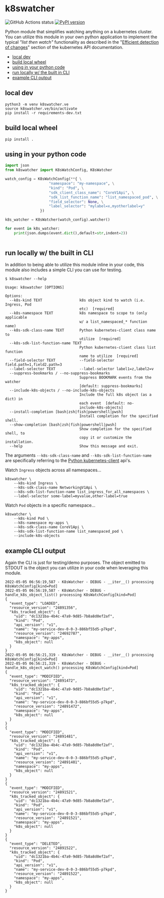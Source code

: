 # k8swatcher <!-- omit in toc -->

![GitHub Actions status](https://github.com/bitsofinfo/k8swatcher/actions/workflows/pypi.yml/badge.svg) [![PyPI version](https://badge.fury.io/py/k8swatcher.svg)](https://badge.fury.io/py/k8swatcher) 

Python module that simplifies watching anything on a kubernetes cluster. You can utilize this module in your own python application to implement the typical *"list then watch"* functionality as described in the "[Efficient detection of changes](https://kubernetes.io/docs/reference/using-api/api-concepts/#efficient-detection-of-changes)" section of the kubernetes API documentation.

- [local dev](#local-dev)
- [build local wheel](#build-local-wheel)
- [using in your python code](#using-in-your-python-code)
- [run locally w/ the built in CLI](#run-locally-w-the-built-in-cli)
- [example CLI output](#example-cli-output)

## local dev

```
python3 -m venv k8swatcher.ve
source k8swatcher.ve/bin/activate
pip install -r requirements-dev.txt
```
## build local wheel

```
pip install .
```

## using in your python code


```python
import json
from k8swatcher import K8sWatchConfig, K8sWatcher

watch_config = K8sWatchConfig(**{ \
                    "namespace": "my-namespace", \
                    "kind": "Pod", \
                    "sdk_client_class_name": "CoreV1Api", \
                    "sdk_list_function_name": "list_namespaced_pod", \
                    "field_selector": None, \
                    "label_selector": "mylabel=x,myotherlabel=y"
                })

k8s_watcher = K8sWatcher(watch_config).watcher()

for event in k8s_watcher:
    print(json.dumps(event.dict(),default=str,indent=2))
    
```
## run locally w/ the built in CLI

In addition to being able to utilize this module inline in your code, this module also includes a simple CLI you can use for testing.

```
$ k8swatcher --help

Usage: k8swatcher [OPTIONS]

Options:
  --k8s-kind TEXT                 k8s object kind to watch (i.e. Ingress, Pod
                                  etc)  [required]
  --k8s-namespace TEXT            k8s namespace to scope to (only applicable
                                  w/ a list_namespaced_* function name)
  --k8s-sdk-class-name TEXT       Python kubernetes-client class name to
                                  utilize  [required]
  --k8s-sdk-list-function-name TEXT
                                  Python kubernetes-client class list function
                                  name to utilize  [required]
  --field-selector TEXT           --field-selector field.path=1,field2.path=3
  --label-selector TEXT           --label-selector label1=z,label2=v
  --suppress-bookmarks / --no-suppress-bookmarks
                                  Suppress BOOKMARK events from the watcher
                                  [default: suppress-bookmarks]
  --include-k8s-objects / --no-include-k8s-objects
                                  Include the full k8s object (as a dict) in
                                  each event  [default: no-
                                  include-k8s-objects]
  --install-completion [bash|zsh|fish|powershell|pwsh]
                                  Install completion for the specified shell.
  --show-completion [bash|zsh|fish|powershell|pwsh]
                                  Show completion for the specified shell, to
                                  copy it or customize the installation.
  --help                          Show this message and exit.
```

The arguments `--k8s-sdk-class-name` and `--k8s-sdk-list-function-name` are specifically referring to the [Python kubernetes-client](https://github.com/kubernetes-client/python/tree/master/kubernetes/docs) api's.

Watch `Ingress` objects across all namespaces...
```
k8swatcher \
    --k8s-kind Ingress \
    --k8s-sdk-class-name NetworkingV1Api \
    --k8s-sdk-list-function-name list_ingress_for_all_namespaces \
    --label-selector some-label=myvalue,other-label=true 
```

Watch `Pod` objects in a specific namespace...
```
k8swatcher \
    --k8s-kind Pod \
    --k8s-namespace my-apps \
    --k8s-sdk-class-name CoreV1Api \
    --k8s-sdk-list-function-name list_namespaced_pod \
    --include-k8s-objects
```

## example CLI output

Again the CLI is just for testing/demo purposes. The object emitted to STDOUT is the object you can utilize in your code when leveraging this module.

```
2022-05-05 06:56:19,587 - K8sWatcher - DEBUG - __iter__() processing K8sWatchConfig[kind=Pod]
2022-05-05 06:56:19,587 - K8sWatcher - DEBUG - handle_k8s_object_list() processing K8sWatchConfig[kind=Pod]
{
  "event_type": "LOADED",
  "resource_version": "24891356",
  "k8s_tracked_object": {
    "uid": "dc1321ba-4b4c-47a9-9d85-7b8a8d0ef2af",
    "kind": "Pod",
    "api_version": "v1",
    "name": "my-service-dev-0-0-3-886bf55d5-p7kpd",
    "resource_version": "24692787",
    "namespace": "my-apps",
    "k8s_object": null
  }
}
2022-05-05 06:56:21,319 - K8sWatcher - DEBUG - __iter__() processing K8sWatchConfig[kind=Pod]
2022-05-05 06:56:21,319 - K8sWatcher - DEBUG - handle_k8s_object_watch() processing K8sWatchConfig[kind=Pod]
{
  "event_type": "MODIFIED",
  "resource_version": "24891472",
  "k8s_tracked_object": {
    "uid": "dc1321ba-4b4c-47a9-9d85-7b8a8d0ef2af",
    "kind": "Pod",
    "api_version": "v1",
    "name": "my-service-dev-0-0-3-886bf55d5-p7kpd",
    "resource_version": "24891472",
    "namespace": "my-apps",
    "k8s_object": null
  }
}
{
  "event_type": "MODIFIED",
  "resource_version": "24891481",
  "k8s_tracked_object": {
    "uid": "dc1321ba-4b4c-47a9-9d85-7b8a8d0ef2af",
    "kind": "Pod",
    "api_version": "v1",
    "name": "my-service-dev-0-0-3-886bf55d5-p7kpd",
    "resource_version": "24891481",
    "namespace": "my-apps",
    "k8s_object": null
  }
}
{
  "event_type": "MODIFIED",
  "resource_version": "24891521",
  "k8s_tracked_object": {
    "uid": "dc1321ba-4b4c-47a9-9d85-7b8a8d0ef2af",
    "kind": "Pod",
    "api_version": "v1",
    "name": "my-service-dev-0-0-3-886bf55d5-p7kpd",
    "resource_version": "24891521",
    "namespace": "my-apps",
    "k8s_object": null
  }
}
{
  "event_type": "DELETED",
  "resource_version": "24891522",
  "k8s_tracked_object": {
    "uid": "dc1321ba-4b4c-47a9-9d85-7b8a8d0ef2af",
    "kind": "Pod",
    "api_version": "v1",
    "name": "my-service-dev-0-0-3-886bf55d5-p7kpd",
    "resource_version": "24891522",
    "namespace": "my-apps",
    "k8s_object": null
  }
}
```